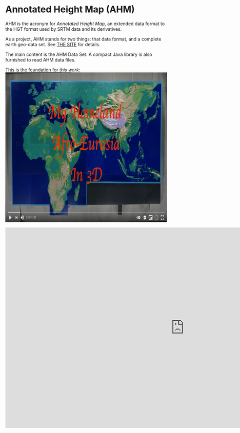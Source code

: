 # Annotated Height Map (AHM)

AHM is the acronym for _Annotated Height Map_, an extended data format to the HGT format used by SRTM data and its derivatives.

As a project, AHM stands for two things: that data format, and a complete earth geo-data set. See [THE SITE](https://metaprgmr.github.io/AHM/) for details.

The main content is the AHM Data Set. A compact Java library is also furnished to read AHM data files.

This is the foundation for <i>this work</i>:<br>
<a href="https://www.youtube.com/watch?v=JC9t2GMbIxs" title="My Homeland Afro-Eurasia in 3D"><img src="MyHomeland3D.png" width="834" height="467" border="0"></a>

<iframe width="1113" height="626" src="https://www.youtube.com/embed/JC9t2GMbIxs" title="YouTube video player" frameborder="0" allow="accelerometer; autoplay; clipboard-write; encrypted-media; gyroscope; picture-in-picture" allowfullscreen></iframe>
